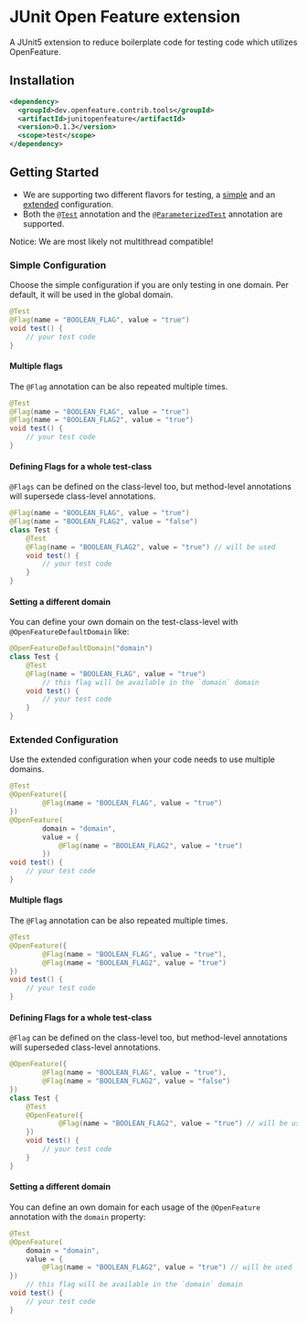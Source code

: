 # JUnit Open Feature extension

A JUnit5 extension to reduce boilerplate code for testing code which utilizes OpenFeature.

## Installation
<!-- x-release-please-start-version -->
```xml
<dependency>
  <groupId>dev.openfeature.contrib.tools</groupId>
  <artifactId>junitopenfeature</artifactId>
  <version>0.1.3</version>
  <scope>test</scope>
</dependency>
```
<!-- x-release-please-end-version -->

## Getting Started

- We are supporting two different flavors for testing, a [simple](#simple-configuration) and an [extended](#extended-configuration) configuration.
- Both the [`@Test`](https://junit.org/junit5/docs/5.9.0/api/org.junit.jupiter.api/org/junit/jupiter/api/Test.html) annotation and the [`@ParameterizedTest`](https://junit.org/junit5/docs/5.9.0/api/org.junit.jupiter.params/org/junit/jupiter/params/ParameterizedTest.html) annotation are supported.
      
Notice: We are most likely not multithread compatible!
### Simple Configuration

Choose the simple configuration if you are only testing in one domain.
Per default, it will be used in the global domain.

```java
@Test
@Flag(name = "BOOLEAN_FLAG", value = "true")
void test() {
    // your test code
}
``` 
 
#### Multiple flags

The `@Flag` annotation can be also repeated multiple times.

```java
@Test
@Flag(name = "BOOLEAN_FLAG", value = "true")
@Flag(name = "BOOLEAN_FLAG2", value = "true")
void test() {
    // your test code
}
``` 

#### Defining Flags for a whole test-class

`@Flags` can be defined on the class-level too, but method-level
annotations will supersede class-level annotations.

```java
@Flag(name = "BOOLEAN_FLAG", value = "true")
@Flag(name = "BOOLEAN_FLAG2", value = "false")
class Test {
    @Test
    @Flag(name = "BOOLEAN_FLAG2", value = "true") // will be used
    void test() {
        // your test code
    }
}
``` 

#### Setting a different domain

You can define your own domain on the test-class-level with `@OpenFeatureDefaultDomain` like:

```java
@OpenFeatureDefaultDomain("domain")
class Test {
    @Test
    @Flag(name = "BOOLEAN_FLAG", value = "true")
        // this flag will be available in the `domain` domain
    void test() {
        // your test code
    }
}
```

### Extended Configuration

Use the extended configuration when your code needs to use multiple domains.

```java
@Test
@OpenFeature({
        @Flag(name = "BOOLEAN_FLAG", value = "true")
})
@OpenFeature(
        domain = "domain",
        value = {
            @Flag(name = "BOOLEAN_FLAG2", value = "true")
        })
void test() {
    // your test code
}
``` 


#### Multiple flags

The `@Flag` annotation can be also repeated multiple times.

```java
@Test
@OpenFeature({
        @Flag(name = "BOOLEAN_FLAG", value = "true"),
        @Flag(name = "BOOLEAN_FLAG2", value = "true")
})
void test() {
    // your test code
}
``` 

#### Defining Flags for a whole test-class

`@Flag` can be defined on the class-level too, but method-level
annotations will superseded class-level annotations.

```java
@OpenFeature({
        @Flag(name = "BOOLEAN_FLAG", value = "true"),
        @Flag(name = "BOOLEAN_FLAG2", value = "false")
})
class Test {
    @Test
    @OpenFeature({
            @Flag(name = "BOOLEAN_FLAG2", value = "true") // will be used
    })
    void test() {
        // your test code
    }
}
``` 

#### Setting a different domain

You can define an own domain for each usage of the `@OpenFeature` annotation with the `domain` property:

```java
@Test
@OpenFeature(
    domain = "domain",
    value = {
        @Flag(name = "BOOLEAN_FLAG2", value = "true") // will be used
})
    // this flag will be available in the `domain` domain
void test() {
    // your test code
}
```

